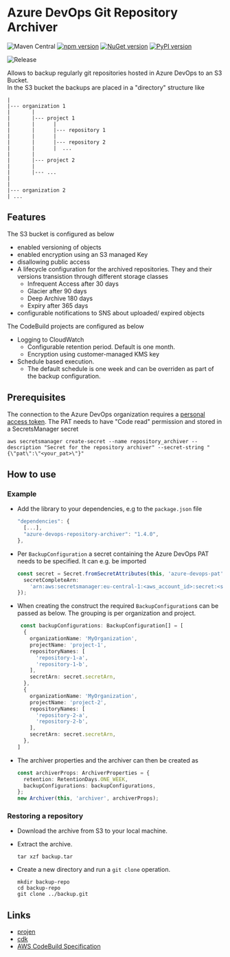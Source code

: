 # Azure DevOps Git Repository Archiver

![Maven Central](https://img.shields.io/maven-central/v/io.github.stefanfreitag/azureS3RepositoryArchiver?color=green&style=flat-square)
[![npm version](https://badge.fury.io/js/azure-devops-repository-archiver.svg)](https://badge.fury.io/js/azure-devops-repository-archiver)
[![NuGet version](https://badge.fury.io/nu/Io.Github.StefanFreitag.AzureS3RepositoryArchiver.svg)](https://badge.fury.io/nu/Io.Github.StefanFreitag.AzureS3RepositoryArchiver)
[![PyPI version](https://badge.fury.io/py/azure-devops-repository-archiver.svg)](https://badge.fury.io/py/azure-devops-repository-archiver)

![Release](https://github.com/stefanfreitag/azure_s3_repository_archiver/workflows/release/badge.svg)

Allows to backup regularly git repositories hosted in Azure DevOps to an S3 Bucket.  
In the S3 bucket the backups are placed in a "directory" structure like

```plain
|
|--- organization 1
|       |
|       |--- project 1 
|       |      |
|       |      |--- repository 1
|       |      |
|       |      |--- repository 2
|       |      |  ...
|       |
|       |--- project 2
|       |
|       |--- ... 
|
|
|--- organization 2
| ...
```

## Features

The S3 bucket is configured as below

- enabled versioning of objects
- enabled encryption using an S3 managed Key
- disallowing public access
- A lifecycle configuration for the archived repositories. They and their
  versions transistion through different storage classes
  - Infrequent Access after 30 days
  - Glacier after 90 days
  - Deep Archive 180 days
  - Expiry after 365 days
- configurable notifications to SNS about uploaded/ expired objects

The CodeBuild projects are configured as below

- Logging to CloudWatch
  - Configurable retention period. Default is one month.
  - Encryption using customer-managed KMS key
- Schedule based execution.
  - The default schedule is one week and can be overriden as part of the backup
    configuration. 

## Prerequisites

The connection to the Azure DevOps organization requires a [personal access
token](https://learn.microsoft.com/en-us/azure/devops/organizations/accounts/use-personal-access-tokens-to-authenticate).
The PAT needs to have "Code read" permission and stored in a SecretsManager secret

```shell
aws secretsmanager create-secret --name repository_archiver --description "Secret for the repository archiver" --secret-string "{\"pat\":\"<your_pat>\"}"
```

## How to use

### Example

- Add the library to your dependencies, e.g to the `package.json` file

  ```javascript
  "dependencies": {
    [...],
    "azure-devops-repository-archiver": "1.4.0",
  },
  ```

- Per `BackupConfiguration` a secret containing the Azure DevOps PAT needs to be
  specified. It can e.g. be imported

  ```typescript
  const secret = Secret.fromSecretAttributes(this, 'azure-devops-pat', {
    secretCompleteArn:
      'arn:aws:secretsmanager:eu-central-1:<aws_account_id>:secret:<secret_name>',
  });
  ```

- When creating the construct the required `BackupConfiguration`s can be passed
  as below. The grouping is per organization and project.

  ```typescript
   const backupConfigurations: BackupConfiguration[] = [
    {
      organizationName: 'MyOrganization',
      projectName: 'project-1',
      repositoryNames: [
        'repository-1-a',
        'repository-1-b',
      ],
      secretArn: secret.secretArn,
    },
    {
      organizationName: 'MyOrganization',
      projectName: 'project-2',
      repositoryNames: [
        'repository-2-a',
        'repository-2-b',
      ],
      secretArn: secret.secretArn,
    },
  ]
  ```

- The archiver properties and the archiver can then be created as

  ```typescript
  const archiverProps: ArchiverProperties = {
    retention: RetentionDays.ONE_WEEK,
    backupConfigurations: backupConfigurations,
  };
  new Archiver(this, 'archiver', archiverProps);
  ```

### Restoring a repository

- Download the archive from S3 to your local machine.
- Extract the archive.
  
  ```shell
  tar xzf backup.tar
  ```  

- Create a new directory and run a `git clone` operation.
  
  ```shell
  mkdir backup-repo
  cd backup-repo
  git clone ../backup.git
  ```  

## Links

- [projen](https://github.com/projen/projen)
- [cdk](https://github.com/aws/aws-cdk)
- [AWS CodeBuild Specification](https://docs.aws.amazon.com/codebuild/latest/userguide/build-spec-ref.html)

